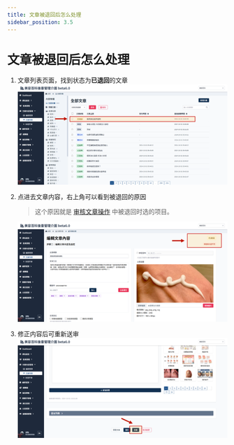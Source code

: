 ```yaml
---
title: 文章被退回后怎么处理
sidebar_position: 3.5
---
```


# 文章被退回后怎么处理

1. 文章列表页面，找到状态为**已退回**的文章
   ![退回文章操作](img/reject-article-02.png)

2. 点进去文章内容，右上角可以看到被退回的原因

    > 这个原因就是 [审核文章操作](./how-to-verify-article.md) 中被退回时选的项目。

    ![退回文章操作](img/reject-article-03.png)

3. 修正内容后可重新送审
   ![退回文章操作](img/reject-article-04.png)
